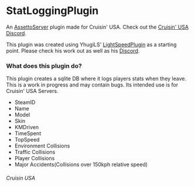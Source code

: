 # StatLoggingPlugin
An [AssettoServer](https://github.com/compujuckel/AssettoServer) plugin made for Cruisin' USA. Check out the [Cruisin' USA Discord](https://discord.gg/5yYBCukqce).

This plugin was created using YhugiLS' [LightSpeedPlugin](https://github.com/YhugiLS/LightspeedPlugin) as a starting point. Please check his work out as well as his [Discord](https://discord.gg/dnzdf5E7Zb).

### What does this plugin do?
This plugin creates a sqlite DB where it logs players stats when they leave. This is a work in progress and may contain bugs. Its intended use is for Cruisin' USA Servers.
 - SteamID
 - Name
 - Model
 - Skin
 - KMDriven
 - TimeSpent
 - TopSpeed
 - Environment Collisions
 - Traffic Collisions
 - Player Collisions
 - Major Accidents(Collisions over 150kph relative speed)
###### Cruisin USA
